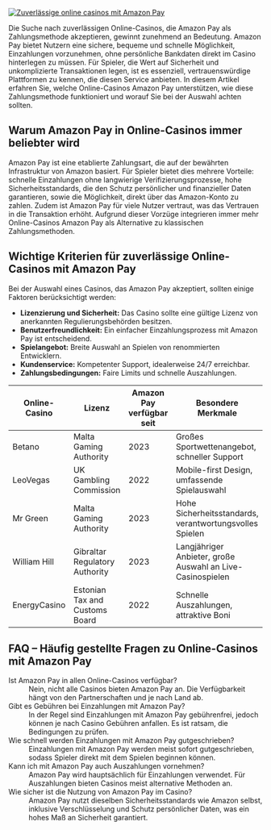 [![Zuverlässige online casinos mit Amazon Pay](https://123-caf.pages.dev/gitsignup.png)](https://vrmoo.ru/Bt82HjjY)

<section> <p>Die Suche nach zuverlässigen Online-Casinos, die Amazon Pay als Zahlungsmethode akzeptieren, gewinnt zunehmend an Bedeutung. Amazon Pay bietet Nutzern eine sichere, bequeme und schnelle Möglichkeit, Einzahlungen vorzunehmen, ohne persönliche Bankdaten direkt im Casino hinterlegen zu müssen. Für Spieler, die Wert auf Sicherheit und unkomplizierte Transaktionen legen, ist es essenziell, vertrauenswürdige Plattformen zu kennen, die diesen Service anbieten. In diesem Artikel erfahren Sie, welche Online-Casinos Amazon Pay unterstützen, wie diese Zahlungsmethode funktioniert und worauf Sie bei der Auswahl achten sollten.</p>  <h2>Warum Amazon Pay in Online-Casinos immer beliebter wird</h2> <p>Amazon Pay ist eine etablierte Zahlungsart, die auf der bewährten Infrastruktur von Amazon basiert. Für Spieler bietet dies mehrere Vorteile: schnelle Einzahlungen ohne langwierige Verifizierungsprozesse, hohe Sicherheitsstandards, die den Schutz persönlicher und finanzieller Daten garantieren, sowie die Möglichkeit, direkt über das Amazon-Konto zu zahlen. Zudem ist Amazon Pay für viele Nutzer vertraut, was das Vertrauen in die Transaktion erhöht. Aufgrund dieser Vorzüge integrieren immer mehr Online-Casinos Amazon Pay als Alternative zu klassischen Zahlungsmethoden.</p>  <h2>Wichtige Kriterien für zuverlässige Online-Casinos mit Amazon Pay</h2> <p>Bei der Auswahl eines Casinos, das Amazon Pay akzeptiert, sollten einige Faktoren berücksichtigt werden:</p> <ul> <li><strong>Lizenzierung und Sicherheit:</strong> Das Casino sollte eine gültige Lizenz von anerkannten Regulierungsbehörden besitzen.</li> <li><strong>Benutzerfreundlichkeit:</strong> Ein einfacher Einzahlungsprozess mit Amazon Pay ist entscheidend.</li> <li><strong>Spielangebot:</strong> Breite Auswahl an Spielen von renommierten Entwicklern.</li> <li><strong>Kundenservice:</strong> Kompetenter Support, idealerweise 24/7 erreichbar.</li> <li><strong>Zahlungsbedingungen:</strong> Faire Limits und schnelle Auszahlungen.</li> </ul>  <table> <thead> <tr> <th>Online-Casino</th> <th>Lizenz</th> <th>Amazon Pay verfügbar seit</th> <th>Besondere Merkmale</th> </tr> </thead> <tbody> <tr> <td>Betano</td> <td>Malta Gaming Authority</td> <td>2023</td> <td>Großes Sportwettenangebot, schneller Support</td> </tr> <tr> <td>LeoVegas</td> <td>UK Gambling Commission</td> <td>2022</td> <td>Mobile-first Design, umfassende Spielauswahl</td> </tr> <tr> <td>Mr Green</td> <td>Malta Gaming Authority</td> <td>2023</td> <td>Hohe Sicherheitsstandards, verantwortungsvolles Spielen</td> </tr> <tr> <td>William Hill</td> <td>Gibraltar Regulatory Authority</td> <td>2023</td> <td>Langjähriger Anbieter, große Auswahl an Live-Casinospielen</td> </tr> <tr> <td>EnergyCasino</td> <td>Estonian Tax and Customs Board</td> <td>2022</td> <td>Schnelle Auszahlungen, attraktive Boni</td> </tr> </tbody> </table>  <h2>FAQ – Häufig gestellte Fragen zu Online-Casinos mit Amazon Pay</h2> <dl>   <dt>Ist Amazon Pay in allen Online-Casinos verfügbar?</dt>   <dd>Nein, nicht alle Casinos bieten Amazon Pay an. Die Verfügbarkeit hängt von den Partnerschaften und je nach Land ab.</dd>    <dt>Gibt es Gebühren bei Einzahlungen mit Amazon Pay?</dt>   <dd>In der Regel sind Einzahlungen mit Amazon Pay gebührenfrei, jedoch können je nach Casino Gebühren anfallen. Es ist ratsam, die Bedingungen zu prüfen.</dd>    <dt>Wie schnell werden Einzahlungen mit Amazon Pay gutgeschrieben?</dt>   <dd>Einzahlungen mit Amazon Pay werden meist sofort gutgeschrieben, sodass Spieler direkt mit dem Spielen beginnen können.</dd>    <dt>Kann ich mit Amazon Pay auch Auszahlungen vornehmen?</dt>   <dd>Amazon Pay wird hauptsächlich für Einzahlungen verwendet. Für Auszahlungen bieten Casinos meist alternative Methoden an.</dd>    <dt>Wie sicher ist die Nutzung von Amazon Pay im Casino?</dt>   <dd>Amazon Pay nutzt dieselben Sicherheitsstandards wie Amazon selbst, inklusive Verschlüsselung und Schutz persönlicher Daten, was ein hohes Maß an Sicherheit garantiert.</dd> </dl> </section>